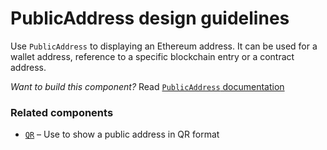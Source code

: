# PublicAddress design guidelines
Use `PublicAddress` to displaying an Ethereum address. It can be used for a wallet address, reference to a specific blockchain entry or a contract address.

_Want to build this component?_ Read [`PublicAddress` documentation](https://consensys.github.io/rimble-ui/?path=/story/PublicAddress--documentation)

<!-- STORY -->
### Related components
- [`QR`](./story/QR--documentation) – Use to show a public address in QR format
